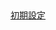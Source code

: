 ##

[初期設定](https://github.com/hibohiboo/wasureta/tree/41abd73b02c0af3aa27bfedc80bf62d5009bdb99)  



